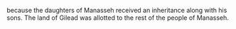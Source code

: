 because the daughters of Manasseh received an inheritance along with his sons. The land of Gilead was allotted to the rest of the people of Manasseh.
